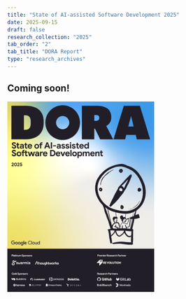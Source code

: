 ```yaml
---
title: "State of AI-assisted Software Development 2025"
date: 2025-09-15
draft: false
research_collection: "2025"
tab_order: "2"
tab_title: "DORA Report"
type: "research_archives"
---
```

## Coming soon!

<grid class="border_none" style="margin-top:1rem;">
<item>

<img src="2025-state-of-ai-assisted-software-development-report.png" alt="State of AI-assisted Software Development 2025" style="max-width:24em;">

</item>
</grid>
